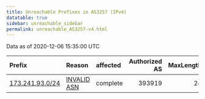```yaml
---
title: Unreachable Prefixes in AS3257 (IPv4)
datatable: true
sidebar: unreachable_sidebar
permalink: unreachable_AS3257-v4.html
---
```


Data as of 2020-12-06 15:35:00 UTC


<div class="datatable-begin"></div>

| Prefix                                                   | Reason                                                                                                | affected   |   Authorized AS |   MaxLength | Anchor                           |   unreachable /24s |
|:---------------------------------------------------------|:------------------------------------------------------------------------------------------------------|:-----------|----------------:|------------:|:---------------------------------|-------------------:|
| [173.241.93.0/24](https://stat.ripe.net/173.241.93.0/24) | [INVALID ASN](https://rpki-validator.ripe.net/announcement-preview?asn=AS3257&prefix=173.241.93.0/24) | complete   |          393919 |          24 | [ARIN](unreachable_ARIN-v4.html) |                  1 |

<div class="datatable-end"></div>
